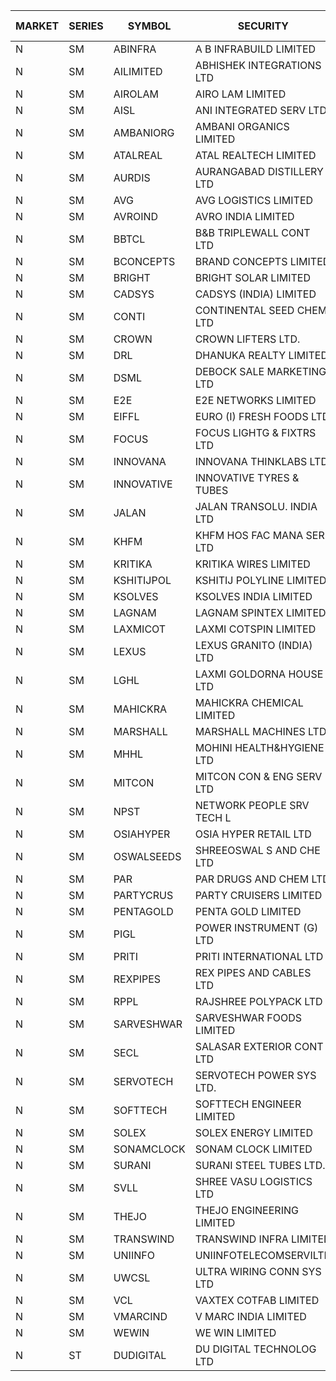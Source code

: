 


| MARKET | SERIES | SYMBOL | SECURITY | PREV CL PR | OPEN PRICE | HIGH PRICE | LOW PRICE | CLOSE PRICE | NET TRDVAL | NET TRDQTY | CORP IND | HI 52 WK | LO 52 WK |
| ----- | ----- | ----- | ----- | ----- | ----- | ----- | ----- | ----- | ----- | ----- | ----- | ----- | ----- |
| N | SM | ABINFRA | A B INFRABUILD LIMITED | 7.25 | 6.90 | 6.90 | 6.90 | 6.90 | 82800.00 | 12000 |  | 11.15 | 5.00 |
| N | SM | AILIMITED | ABHISHEK INTEGRATIONS LTD | 21.05 | 20.00 | 22.10 | 20.00 | 22.10 | 192600.00 | 9000 |  | 38.60 | 19.00 |
| N | SM | AIROLAM | AIRO LAM LIMITED | 54.00 | 53.00 | 56.00 | 53.00 | 55.30 | 3611850.00 | 66000 |  | 59.00 | 19.25 |
| N | SM | AISL | ANI INTEGRATED SERV LTD. | 43.75 | 45.35 | 45.35 | 43.75 | 43.75 | 904380.00 | 20400 |  | 55.40 | 18.10 |
| N | SM | AMBANIORG | AMBANI ORGANICS LIMITED | 62.70 | 59.60 | 59.60 | 59.60 | 59.60 | 119200.00 | 2000 |  | 114.85 | 42.35 |
| N | SM | ATALREAL | ATAL REALTECH LIMITED | 97.45 | 98.00 | 98.00 | 95.25 | 96.60 | 936320.00 | 9600 |  | 105.25 | 30.95 |
| N | SM | AURDIS | AURANGABAD DISTILLERY LTD | 48.55 | 50.60 | 50.95 | 50.50 | 50.95 | 1523200.00 | 30000 |  | 50.95 | 25.80 |
| N | SM | AVG | AVG LOGISTICS LIMITED | 62.95 | 63.00 | 63.00 | 63.00 | 63.00 | 75600.00 | 1200 |  | 83.00 | 40.65 |
| N | SM | AVROIND | AVRO INDIA LIMITED | 80.60 | 76.70 | 76.70 | 76.60 | 76.60 | 613100.00 | 8000 |  | 84.95 | 35.00 |
| N | SM | BBTCL | B&B TRIPLEWALL CONT LTD | 94.50 | 92.25 | 92.25 | 90.50 | 90.50 | 548250.00 | 6000 |  | 99.30 | 27.20 |
| N | SM | BCONCEPTS | BRAND CONCEPTS LIMITED | 27.95 | 27.15 | 29.30 | 27.00 | 29.30 | 3974550.00 | 141000 |  | 32.90 | 14.55 |
| N | SM | BRIGHT | BRIGHT SOLAR LIMITED | 4.80 | 4.85 | 5.00 | 4.85 | 5.00 | 817650.00 | 165000 |  | 15.55 | 4.60 |
| N | SM | CADSYS | CADSYS (INDIA) LIMITED | 21.00 | 21.00 | 21.00 | 21.00 | 21.00 | 42000.00 | 2000 |  | 36.90 | 18.10 |
| N | SM | CONTI | CONTINENTAL SEED CHEM LTD | 5.70 | 5.95 | 5.95 | 5.95 | 5.95 | 79325.40 | 13332 |  | 14.60 | 5.20 |
| N | SM | CROWN | CROWN LIFTERS LTD. | 85.25 | 85.00 | 85.00 | 84.00 | 84.90 | 338900.00 | 4000 |  | 100.00 | 38.00 |
| N | SM | DRL | DHANUKA REALTY LIMITED | 7.50 | 7.85 | 7.85 | 7.85 | 7.85 | 188400.00 | 24000 |  | 7.85 | 7.50 |
| N | SM | DSML | DEBOCK SALE MARKETING LTD | 20.90 | 21.90 | 21.90 | 21.90 | 21.90 | 2759400.00 | 126000 |  | 21.95 | 5.75 |
| N | SM | E2E | E2E NETWORKS LIMITED | 48.60 | 49.95 | 51.00 | 48.00 | 50.05 | 2606700.00 | 52000 |  | 61.30 | 25.00 |
| N | SM | EIFFL | EURO (I) FRESH FOODS LTD | 79.00 | 82.95 | 82.95 | 82.95 | 82.95 | 66360.00 | 800 |  | 129.40 | 64.80 |
| N | SM | FOCUS | FOCUS LIGHTG & FIXTRS LTD | 64.35 | 61.20 | 61.20 | 61.15 | 61.15 | 367050.00 | 6000 |  | 71.90 | 18.05 |
| N | SM | INNOVANA | INNOVANA THINKLABS LTD. | 141.00 | 134.75 | 134.75 | 134.75 | 134.75 | 1482250.00 | 11000 |  | 210.95 | 70.25 |
| N | SM | INNOVATIVE | INNOVATIVE TYRES & TUBES | 14.45 | 14.35 | 14.40 | 13.75 | 13.75 | 211950.00 | 15000 |  | 20.45 | 5.65 |
| N | SM | JALAN | JALAN TRANSOLU. INDIA LTD | 14.20 | 14.90 | 14.90 | 14.90 | 14.90 | 134100.00 | 9000 |  | 14.90 | 2.75 |
| N | SM | KHFM | KHFM HOS FAC MANA SER LTD | 29.50 | 30.40 | 30.40 | 30.40 | 30.40 | 91200.00 | 3000 |  | 42.50 | 25.00 |
| N | SM | KRITIKA | KRITIKA WIRES LIMITED | 32.90 | 33.00 | 33.00 | 33.00 | 33.00 | 792000.00 | 24000 |  | 38.50 | 31.00 |
| N | SM | KSHITIJPOL | KSHITIJ POLYLINE LIMITED | 35.55 | 36.00 | 36.00 | 36.00 | 36.00 | 167976.00 | 4666 |  | 42.65 | 19.85 |
| N | SM | KSOLVES | KSOLVES INDIA LIMITED | 630.15 | 635.10 | 658.95 | 633.00 | 639.40 | 19039880.00 | 29600 |  | 1718.20 | 185.00 |
| N | SM | LAGNAM | LAGNAM SPINTEX LIMITED | 39.55 | 39.20 | 39.20 | 39.15 | 39.15 | 235050.00 | 6000 |  | 49.25 | 6.60 |
| N | SM | LAXMICOT | LAXMI COTSPIN LIMITED | 22.15 | 21.25 | 22.80 | 21.20 | 22.00 | 519000.00 | 24000 |  | 36.55 | 7.50 |
| N | SM | LEXUS | LEXUS GRANITO (INDIA) LTD | 10.80 | 10.45 | 10.45 | 10.40 | 10.40 | 20850.00 | 2000 |  | 22.50 | 7.20 |
| N | SM | LGHL | LAXMI GOLDORNA HOUSE LTD | 15.05 | 15.00 | 15.00 | 15.00 | 15.00 | 120000.00 | 8000 |  | 21.50 | 12.50 |
| N | SM | MAHICKRA | MAHICKRA CHEMICAL LIMITED | 77.45 | 75.25 | 75.25 | 75.25 | 75.25 | 112875.00 | 1500 |  | 95.00 | 70.05 |
| N | SM | MARSHALL | MARSHALL MACHINES LTD | 33.50 | 33.05 | 33.05 | 30.85 | 33.05 | 488850.00 | 15000 |  | 43.15 | 6.70 |
| N | SM | MHHL | MOHINI HEALTH&HYGIENE LTD | 21.15 | 21.80 | 23.00 | 21.80 | 23.00 | 203250.00 | 9000 |  | 39.50 | 15.35 |
| N | SM | MITCON | MITCON CON & ENG SERV LTD | 52.30 | 50.60 | 50.65 | 50.60 | 50.60 | 303700.00 | 6000 |  | 63.50 | 33.10 |
| N | SM | NPST | NETWORK PEOPLE SRV TECH L | 70.90 | 67.20 | 68.10 | 67.15 | 67.80 | 866160.00 | 12800 |  | 74.50 | 67.00 |
| N | SM | OSIAHYPER | OSIA HYPER RETAIL LTD | 190.00 | 176.00 | 178.70 | 176.00 | 177.70 | 638800.00 | 3600 |  | 238.00 | 117.00 |
| N | SM | OSWALSEEDS | SHREEOSWAL S AND CHE LTD | 36.50 | 36.50 | 36.50 | 34.70 | 35.60 | 430800.00 | 12000 |  | 50.45 | 28.00 |
| N | SM | PAR | PAR DRUGS AND CHEM LTD | 107.50 | 109.55 | 109.55 | 105.00 | 105.00 | 1275100.00 | 12000 |  | 139.05 | 47.00 |
| N | SM | PARTYCRUS | PARTY CRUISERS LIMITED | 16.80 | 17.00 | 17.25 | 17.00 | 17.25 | 102500.00 | 6000 |  | 39.90 | 16.50 |
| N | SM | PENTAGOLD | PENTA GOLD LIMITED | 62.00 | 64.40 | 64.50 | 63.50 | 63.50 | 2510700.00 | 39000 |  | 115.00 | 15.60 |
| N | SM | PIGL | POWER INSTRUMENT (G) LTD | 59.75 | 57.05 | 62.00 | 57.05 | 62.00 | 238100.00 | 4000 |  | 88.60 | 10.20 |
| N | SM | PRITI | PRITI INTERNATIONAL LTD | 193.50 | 203.15 | 203.15 | 197.10 | 202.00 | 6428320.00 | 32000 |  | 203.70 | 66.80 |
| N | SM | REXPIPES | REX PIPES AND CABLES LTD | 26.25 | 26.25 | 26.60 | 26.25 | 26.40 | 950000.00 | 36000 |  | 27.00 | 26.10 |
| N | SM | RPPL | RAJSHREE POLYPACK LTD | 164.05 | 161.60 | 164.90 | 159.00 | 159.60 | 2903400.00 | 18000 |  | 200.00 | 70.50 |
| N | SM | SARVESHWAR | SARVESHWAR FOODS LIMITED | 20.25 | 21.15 | 21.25 | 20.70 | 21.25 | 712000.00 | 33600 |  | 37.85 | 9.60 |
| N | SM | SECL | SALASAR EXTERIOR CONT LTD | 21.00 | 21.45 | 21.45 | 21.45 | 21.45 | 64350.00 | 3000 |  | 41.00 | 9.90 |
| N | SM | SERVOTECH | SERVOTECH POWER SYS LTD. | 24.95 | 23.85 | 25.95 | 23.80 | 25.95 | 389600.00 | 16000 |  | 28.10 | 15.50 |
| N | SM | SOFTTECH | SOFTTECH ENGINEER LIMITED | 106.90 | 112.20 | 112.20 | 112.20 | 112.20 | 179520.00 | 1600 |  | 133.40 | 57.00 |
| N | SM | SOLEX | SOLEX ENERGY LIMITED | 54.70 | 52.00 | 55.90 | 52.00 | 55.85 | 438400.00 | 8000 |  | 68.45 | 22.40 |
| N | SM | SONAMCLOCK | SONAM CLOCK LIMITED | 63.00 | 64.00 | 65.15 | 63.00 | 65.15 | 1157700.00 | 18000 |  | 66.00 | 39.00 |
| N | SM | SURANI | SURANI STEEL TUBES LTD. | 40.55 | 38.55 | 38.55 | 38.55 | 38.55 | 77100.00 | 2000 |  | 46.00 | 17.35 |
| N | SM | SVLL | SHREE VASU LOGISTICS LTD | 98.00 | 101.00 | 101.00 | 101.00 | 101.00 | 101000.00 | 1000 |  | 104.00 | 76.00 |
| N | SM | THEJO | THEJO ENGINEERING LIMITED | 2807.50 | 2949.00 | 2949.00 | 2763.05 | 2781.50 | 12276780.00 | 4300 |  | 2999.95 | 716.00 |
| N | SM | TRANSWIND | TRANSWIND INFRA LIMITED | 4.20 | 4.40 | 4.40 | 4.40 | 4.40 | 35200.00 | 8000 |  | 8.30 | 3.80 |
| N | SM | UNIINFO | UNIINFOTELECOMSERVILTD | 24.60 | 23.85 | 25.00 | 23.85 | 25.00 | 97700.00 | 4000 |  | 27.45 | 7.85 |
| N | SM | UWCSL | ULTRA WIRING CONN SYS LTD | 29.90 | 29.50 | 31.20 | 29.50 | 31.20 | 242800.00 | 8000 |  | 31.20 | 22.65 |
| N | SM | VCL | VAXTEX COTFAB LIMITED | 57.60 | 58.00 | 59.50 | 58.00 | 59.50 | 1423500.00 | 24000 |  | 59.50 | 17.00 |
| N | SM | VMARCIND | V MARC INDIA LIMITED | 33.40 | 31.75 | 33.40 | 31.75 | 33.40 | 195450.00 | 6000 |  | 45.00 | 25.35 |
| N | SM | WEWIN | WE WIN LIMITED | 13.05 | 13.70 | 13.70 | 13.70 | 13.70 | 41100.00 | 3000 |  | 57.00 | 13.05 |
| N | ST | DUDIGITAL | DU DIGITAL TECHNOLOG LTD | 69.45 | 72.90 | 72.90 | 72.90 | 72.90 | 1603800.00 | 22000 |  | 72.90 | 57.00 |




